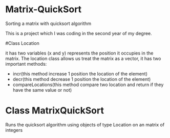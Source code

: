 # Matrix-QuickSort
Sorting a matrix with quicksort algorithm

This is a project which I was coding in the second year of my degree.

#Class Location

it has two variables (x and y) represents the position it occupies in the matrix. The location class allows us treat the matrix as a vector, it has two important methods:
- incr(this method increase 1 position the location of the element)
- decr(this method decrease 1 position the location of the element)
- compareLocations(this method compare two location and return if they have the same value or not)

# Class MatrixQuickSort

Runs the quicksort algorithm using objects of type Location on an matrix of integers

